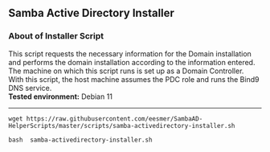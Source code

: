 ## Samba Active Directory Installer

### About of Installer Script
This script requests the necessary information for the Domain installation and performs the domain installation according to the information entered. <br>
The machine on which this script runs is set up as a Domain Controller. <br> 
With this script, the host machine assumes the PDC role and runs the Bind9 DNS service. <br>
**Tested environment:** Debian 11

---

```
wget https://raw.githubusercontent.com/eesmer/SambaAD-HelperScripts/master/scripts/samba-activedirectory-installer.sh
```
```
bash  samba-activedirectory-installer.sh
```
